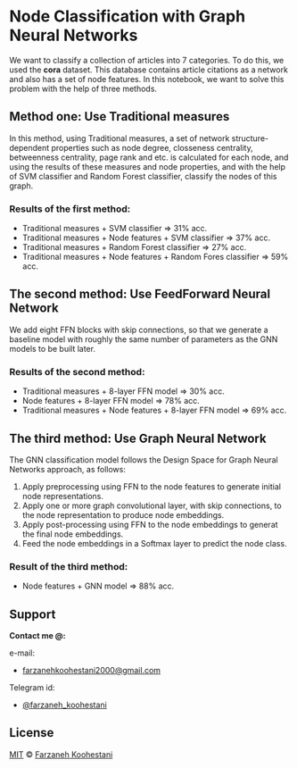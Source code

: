 # Node Classification with Graph Neural Networks

We want to classify a collection of articles into 7 categories. To do this, we used the **cora** dataset. This database contains article citations as a network and also has a set of node features.
In this notebook, we want to solve this problem with the help of three methods.

## Method one: Use Traditional measures
In this method, using Traditional measures, a set of network structure-dependent properties such as node degree, closseness centrality, betweenness centrality, page rank and etc. is calculated for each node, and using the results of these measures and node properties, and with the help of SVM classifier and Random Forest classifier, classify the nodes of this graph.
 
 ### Results of the first method:
 * Traditional measures + SVM classifier => 31% acc.
 * Traditional measures + Node features + SVM classifier => 37% acc.
 * Traditional measures + Random Forest classifier => 27% acc.
 * Traditional measures + Node features + Random Fores classifier => 59% acc.

## The second method: Use FeedForward Neural Network 
We add eight FFN blocks with skip connections, so that we generate a baseline model with roughly the same number of parameters as the GNN models to be built later.

### Results of the second method:
* Traditional measures + 8-layer FFN model => 30% acc.
* Node features + 8-layer FFN model => 78% acc.
* Traditional measures + Node features + 8-layer FFN model => 69% acc.

## The third method: Use Graph Neural Network
The GNN classification model follows the Design Space for Graph Neural Networks approach, as follows:
1. Apply preprocessing using FFN to the node features to generate initial node representations.
2. Apply one or more graph convolutional layer, with skip connections, to the node representation to produce node embeddings.
3. Apply post-processing using FFN to the node embeddings to generat the final node embeddings.
4. Feed the node embeddings in a Softmax layer to predict the node class.

### Result of the third method:
* Node features + GNN model => 88% acc.

## Support

**Contact me @:**

e-mail:

* farzanehkoohestani2000@gmail.com

Telegram id:

* [@farzaneh_koohestani](https://t.me/farzaneh_koohestani)

## License
[MIT](https://github.com/farkoo/GNN-Citations/blob/master/LICENSE)
&#0169; 
[Farzaneh Koohestani](https://github.com/farkoo)
